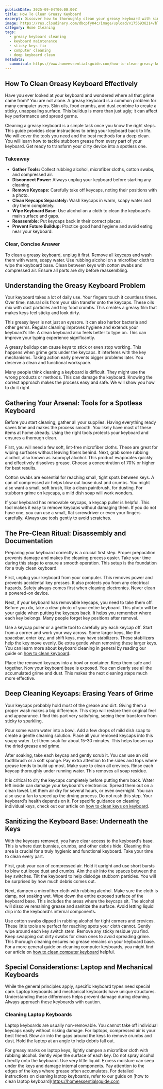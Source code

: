 ```yaml
---
publishDate: 2025-09-04T00:00:00Z
title: How To Clean Greasy Keyboard
excerpt: Discover how to thoroughly clean your greasy keyboard with simple steps and common tools. Restore your keyboard's look and feel today.
image: https://res.cloudinary.com/dbcpfy04c/image/upload/v1756938214/blog_image_1756938214_j4lsj3.webp
category: Home Cleaning
tags:
  - greasy keyboard cleaning
  - keyboard maintenance
  - sticky keys fix
  - computer cleaning
  - deep keyboard clean
metadata:
  canonical: https://www.homeessentialsguide.com/how-to-clean-greasy-keyboard
---
```


## How To Clean Greasy Keyboard Effectively

Have you ever looked at your keyboard and wondered where all that grime came from? You are not alone. A greasy keyboard is a common problem for many computer users. Skin oils, food crumbs, and dust combine to create a sticky, unappealing surface. This buildup is more than just ugly; it can affect key performance and spread germs.

Cleaning a greasy keyboard is a simple task once you know the right steps. This guide provides clear instructions to bring your keyboard back to life. We will cover the tools you need and the best methods for a deep clean. You will learn how to tackle stubborn grease from every part of your keyboard. Get ready to transform your dirty device into a spotless one.

### Takeaway

*   **Gather Tools:** Collect rubbing alcohol, microfiber cloths, cotton swabs, and compressed air.
*   **Disconnect Power:** Always unplug your keyboard before starting any cleaning.
*   **Remove Keycaps:** Carefully take off keycaps, noting their positions with a photo.
*   **Clean Keycaps Separately:** Wash keycaps in warm, soapy water and dry them completely.
*   **Wipe Keyboard Base:** Use alcohol on a cloth to clean the keyboard's main surface and gaps.
*   **Reassemble:** Put keycaps back in their correct places.
*   **Prevent Future Buildup:** Practice good hand hygiene and avoid eating near your keyboard.

### Clear, Concise Answer

To clean a greasy keyboard, unplug it first. Remove all keycaps and wash them with warm, soapy water. Use rubbing alcohol on a microfiber cloth to wipe the keyboard base. Clean between keys with cotton swabs and compressed air. Ensure all parts are dry before reassembling.

## Understanding the Greasy Keyboard Problem

Your keyboard takes a lot of daily use. Your fingers touch it countless times. Over time, natural oils from your skin transfer onto the keycaps. These oils mix with dust particles and tiny food crumbs. This creates a greasy film that makes keys feel sticky and look dirty.

This greasy layer is not just an eyesore. It can also harbor bacteria and other germs. Regular cleaning improves hygiene and extends your keyboard's life. A clean keyboard also feels better to type on. This can improve your typing experience significantly.

A greasy buildup can cause keys to stick or even stop working. This happens when grime gets under the keycaps. It interferes with the key mechanisms. Taking action early prevents bigger problems later. You deserve a clean and functional workspace.

Many people think cleaning a keyboard is difficult. They might use the wrong products or methods. This can damage the keyboard. Knowing the correct approach makes the process easy and safe. We will show you how to do it right.

## Gathering Your Arsenal: Tools for a Spotless Keyboard

Before you start cleaning, gather all your supplies. Having everything ready saves time and makes the process smooth. You likely have most of these items at home already. Using the right tools protects your keyboard and ensures a thorough clean.

First, you will need a few soft, lint-free microfiber cloths. These are great for wiping surfaces without leaving fibers behind. Next, grab some rubbing alcohol, also known as isopropyl alcohol. This product evaporates quickly and effectively dissolves grease. Choose a concentration of 70% or higher for best results.

Cotton swabs are essential for reaching small, tight spots between keys. A can of compressed air helps blow out loose dust and crumbs. You might also want a small, soft brush, like a clean paintbrush, for dusting. For stubborn grime on keycaps, a mild dish soap will work wonders.

If your keyboard has removable keycaps, a keycap puller is helpful. This tool makes it easy to remove keycaps without damaging them. If you do not have one, you can use a small, flat screwdriver or even your fingers carefully. Always use tools gently to avoid scratches.

## The Pre-Clean Ritual: Disassembly and Documentation

Preparing your keyboard correctly is a crucial first step. Proper preparation prevents damage and makes the cleaning process easier. Take your time during this stage to ensure a smooth operation. This setup is the foundation for a truly clean keyboard.

First, unplug your keyboard from your computer. This removes power and prevents accidental key presses. It also protects you from any electrical hazards. Safety always comes first when cleaning electronics. Never clean a powered-on device.

Next, if your keyboard has removable keycaps, you need to take them off. Before you do, take a clear photo of your entire keyboard. This photo will be your guide when putting the keycaps back. It helps you remember where each key belongs. Many people forget key positions after removal.

Use a keycap puller or a gentle tool to carefully pry each keycap off. Start from a corner and work your way across. Some larger keys, like the spacebar, enter key, and shift keys, may have stabilizers. These stabilizers help the key move evenly. Be extra gentle when removing these larger keys. You can learn more about keyboard cleaning in general by reading our guide on [how to clean keyboard](https://homeessentialsguide.com/how-to-clean-keyboard).

Place the removed keycaps into a bowl or container. Keep them safe and together. Now your keyboard base is exposed. You can clearly see all the accumulated grime and dust. This makes the next cleaning steps much more effective.

## Deep Cleaning Keycaps: Erasing Years of Grime

Your keycaps probably hold most of the grease and dirt. Giving them a proper wash makes a big difference. This step will restore their original feel and appearance. I find this part very satisfying, seeing them transform from sticky to sparkling.

Pour some warm water into a bowl. Add a few drops of mild dish soap to create a gentle cleaning solution. Place all your removed keycaps into this soapy water. Let them soak for about 15-30 minutes. This helps loosen up the dried grease and grime.

After soaking, take each keycap and gently scrub it. You can use an old toothbrush or a soft sponge. Pay extra attention to the sides and tops where grease tends to build up most. Make sure to clean all crevices. Rinse each keycap thoroughly under running water. This removes all soap residue.

It is critical to dry the keycaps completely before putting them back. Water left inside can damage your keyboard's electronics. Spread them out on a clean towel. Let them air dry for several hours, or even overnight. You can also use a fan to speed up the drying process. Do not rush this step. Your keyboard's health depends on it. For specific guidance on cleaning individual keys, check out our article on [how to clean keys on keyboard](https://homeessentialsguide.com/how-to-clean-keys-on-keyboard).

## Sanitizing the Keyboard Base: Underneath the Keys

With the keycaps removed, you have clear access to the keyboard's base. This is where dust bunnies, crumbs, and other debris hide. Cleaning this area is crucial for a truly hygienic and functional keyboard. Take your time to clean every part.

First, grab your can of compressed air. Hold it upright and use short bursts to blow out loose dust and crumbs. Aim the air into the spaces between the key switches. Tilt the keyboard to help dislodge stubborn particles. You will be surprised by how much debris comes out.

Next, dampen a microfiber cloth with rubbing alcohol. Make sure the cloth is damp, not soaking wet. Wipe down the entire exposed surface of the keyboard base. This includes the areas where the keycaps sit. The alcohol will dissolve remaining grease and sanitize the surface. Avoid letting liquid drip into the keyboard's internal components.

Use cotton swabs dipped in rubbing alcohol for tight corners and crevices. These little tools are perfect for reaching spots your cloth cannot. Gently wipe around each key switch stem. Remove any sticky residue you find. Keep swapping out dirty swabs for clean ones to avoid spreading grime. This thorough cleaning ensures no grease remains on your keyboard base. For a more general guide on cleaning computer keyboards, you might find our article on [how to clean computer keyboard](https://homeessentialsguide.com/how-to-clean-computer-keyboard) helpful.

## Special Considerations: Laptop and Mechanical Keyboards

While the general principles apply, specific keyboard types need special care. Laptop keyboards and mechanical keyboards have unique structures. Understanding these differences helps prevent damage during cleaning. Always approach these keyboards with caution.

### Cleaning Laptop Keyboards

Laptop keyboards are usually non-removable. You cannot take off individual keycaps easily without risking damage. For laptops, compressed air is your best friend. Blow air into the gaps around the keys to remove crumbs and dust. Hold the laptop at an angle to help debris fall out.

For greasy marks on laptop keys, lightly dampen a microfiber cloth with rubbing alcohol. Gently wipe the surface of each key. Do not spray alcohol directly onto the keyboard. Use very little liquid. Excess moisture can seep under the keys and damage internal components. Pay attention to the edges of the keys where grease often accumulates. For detailed instructions on cleaning laptop keyboards, refer to our guide on [how to clean laptop keyboard](https://homeessentialsguide.com